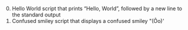 0. Hello World
script that prints “Hello, World”, followed by a new line to the standard output
1. Confused smiley
script that displays a confused smiley "(Ôo)'
